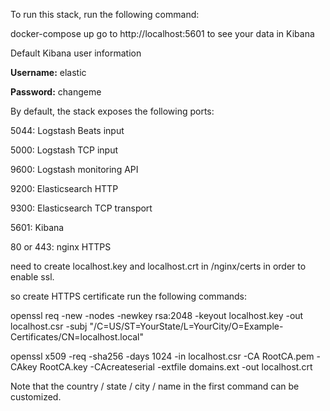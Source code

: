 To run this stack, run the following command:

docker-compose up
go to http://localhost:5601 to see your data in Kibana


Default Kibana user information

**Username:** elastic

**Password:** changeme


By default, the stack exposes the following ports:

5044: Logstash Beats input

5000: Logstash TCP input

9600: Logstash monitoring API

9200: Elasticsearch HTTP

9300: Elasticsearch TCP transport

5601: Kibana

80 or 443: nginx HTTPS 

need to create localhost.key and localhost.crt in /nginx/certs in order to enable ssl.

so create HTTPS certificate run the following commands:

openssl req -new -nodes -newkey rsa:2048 -keyout localhost.key -out localhost.csr -subj "/C=US/ST=YourState/L=YourCity/O=Example-Certificates/CN=localhost.local"

openssl x509 -req -sha256 -days 1024 -in localhost.csr -CA RootCA.pem -CAkey RootCA.key -CAcreateserial -extfile domains.ext -out localhost.crt

Note that the country / state / city / name in the first command can be customized.

